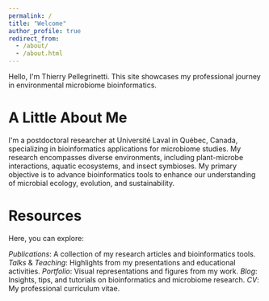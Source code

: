 ```yaml
---
permalink: /
title: "Welcome"
author_profile: true
redirect_from: 
  - /about/
  - /about.html
---
```


Hello, I'm Thierry Pellegrinetti.
This site showcases my professional journey in environmental microbiome bioinformatics.

A Little About Me
======
I'm a postdoctoral researcher at Université Laval in Québec, Canada, specializing in bioinformatics applications for microbiome studies. My research encompasses diverse environments, including plant-microbe interactions, aquatic ecosystems, and insect symbioses. My primary objective is to advance bioinformatics tools to enhance our understanding of microbial ecology, evolution, and sustainability.

Resources
=======
Here, you can explore:

*Publications*: A collection of my research articles and bioinformatics tools.
*Talks* & *Teaching*: Highlights from my presentations and educational activities.
*Portfolio*: Visual representations and figures from my work.
*Blog*: Insights, tips, and tutorials on bioinformatics and microbiome research.
*CV*: My professional curriculum vitae.​


